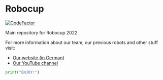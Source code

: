 # Robocup
[![CodeFactor](https://www.codefactor.io/repository/github/saegersven/robocup/badge)](https://www.codefactor.io/repository/github/saegersven/robocup)

Main repository for Robocup 2022

For more information about our team, our previous robots and other stuff visit:

+ [Our website (in German)](http://kraemer123.de/)
+ [Our YouTube channel](https://www.youtube.com/channel/UCC9BH-tkFcYVH9Up8JBV4LQ)

```python
print("ENJOY!")
```